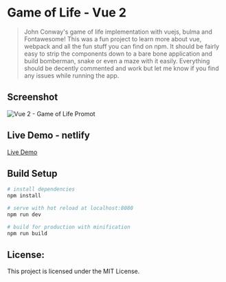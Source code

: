 # Game of Life - Vue 2

> John Conway's game of life implementation with vuejs, bulma and Fontawesome! This was a fun project to learn more about vue, webpack and all the fun stuff you can find on npm.
> It should be fairly easy to strip the components down to a bare bone application and build bomberman, snake or even a maze with it easily.
> Everything should be decently commented and work but let me know if you find any issues while running the app.

## Screenshot

![Vue 2 - Game of Life Promot](https://i.imgur.com/rk6UpoM.png "Promo")

## Live Demo - netlify

[Live Demo](https://golvue.netlify.com/ "netlify demo")

## Build Setup

```bash
# install dependencies
npm install

# serve with hot reload at localhost:8080
npm run dev

# build for production with minification
npm run build
```

## License:

This project is licensed under the MIT License.
